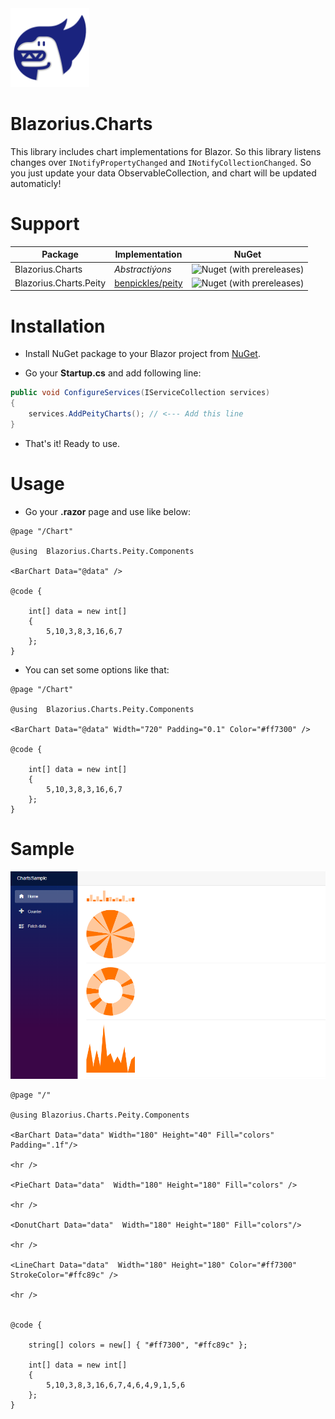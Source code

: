 
<img width="25%" src="https://github.com/enisn/Blazorius.Charts/blob/master/content/Blazorius_512.png?raw=true"/>

# Blazorius.Charts

This library includes chart implementations for Blazor. So this library listens changes over `INotifyPropertyChanged` and `INotifyCollectionChanged`. So you just update your data ObservableCollection, and chart will be updated automaticly!

# Support

| Package | Implementation | NuGet |
| --- | --- | --- |
| Blazorius.Charts | _Abstractiýons_ |  ![Nuget (with prereleases)](https://img.shields.io/nuget/vpre/Blazorius.Charts?logo=nuget) |
| Blazorius.Charts.Peity | [benpickles/peity](https://github.com/benpickles/peity) |  ![Nuget (with prereleases)](https://img.shields.io/nuget/vpre/Blazorius.Charts.Peity?logo=nuget) |

# Installation

- Install NuGet package to your Blazor project from [NuGet](https://www.nuget.org/packages/Blazorius.Charts.Peity/).

- Go your **Startup.cs** and add following line:

```csharp
public void ConfigureServices(IServiceCollection services)
{
    services.AddPeityCharts(); // <--- Add this line
}
```

- That's it! Ready to use.

# Usage

- Go your **.razor** page and use like below:

```razor
@page "/Chart"

@using  Blazorius.Charts.Peity.Components

<BarChart Data="@data" />

@code {

    int[] data = new int[]
    {
        5,10,3,8,3,16,6,7
    };
}
```

- You can set some options like that:

```razor
@page "/Chart"

@using  Blazorius.Charts.Peity.Components

<BarChart Data="@data" Width="720" Padding="0.1" Color="#ff7300" />

@code {

    int[] data = new int[]
    {
        5,10,3,8,3,16,6,7
    };
}
```

# Sample

<img src="https://github.com/enisn/Blazorius.Charts/blob/master/content/ScreenShot_00.png?raw=true"/>


```razor
@page "/"

@using Blazorius.Charts.Peity.Components

<BarChart Data="data" Width="180" Height="40" Fill="colors" Padding=".1f"/>

<hr />

<PieChart Data="data"  Width="180" Height="180" Fill="colors" />

<hr />

<DonutChart Data="data"  Width="180" Height="180" Fill="colors"/>

<hr />

<LineChart Data="data"  Width="180" Height="180" Color="#ff7300" StrokeColor="#ffc89c" />

<hr />


@code {

    string[] colors = new[] { "#ff7300", "#ffc89c" };

    int[] data = new int[]
    {
        5,10,3,8,3,16,6,7,4,6,4,9,1,5,6
    };
}
```

